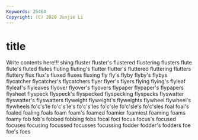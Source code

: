 ```yaml
---
Keywords: 25464
Copyright: (C) 2020 Junjie Li
---
```


# title

Write contents here!!!
shing 
fluster 
fluster's 
flustered 
flustering 
flusters 
flute
flute's 
fluted 
flutes 
fluting 
fluting's 
flutter 
flutter's 
fluttered 
fluttering 
flutters
fluttery 
flux 
flux's 
fluxed 
fluxes 
fluxing 
fly 
fly's 
flyby 
flyby's
flybys 
flycatcher 
flycatcher's 
flycatchers 
flyer 
flyer's 
flyers 
flying 
flying's 
flyleaf
flyleaf's 
flyleaves 
flyover 
flyover's 
flyovers 
flypaper 
flypaper's 
flypapers 
flysheet 
flyspeck
flyspeck's 
flyspecked 
flyspecking 
flyspecks 
flyswatter 
flyswatter's 
flyswatters 
flyweight 
flyweight's 
flyweights
flywheel 
flywheel's 
flywheels 
fo'c's'le 
fo'c's'le's 
fo'c's'les 
fo'c'sle 
fo'c'sle's 
fo'c'sles 
foal
foal's 
foaled 
foaling 
foals 
foam 
foam's 
foamed 
foamier 
foamiest 
foaming
foams 
foamy 
fob 
fob's 
fobbed 
fobbing 
fobs 
focal 
foci 
focus
focus's 
focused 
focuses 
focusing 
focussed 
focusses 
focussing 
fodder 
fodder's 
fodders
foe 
foe's 
foes 

